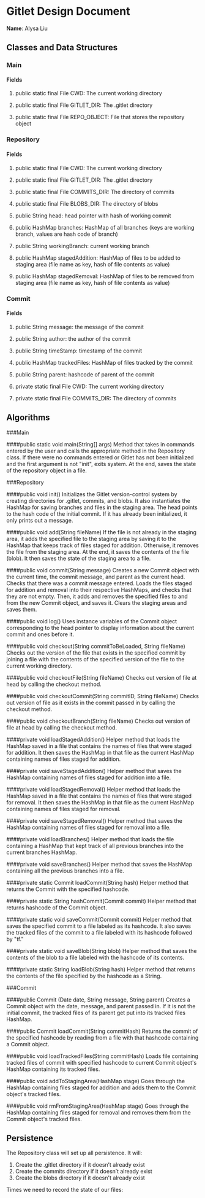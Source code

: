 # Gitlet Design Document

**Name**: Alysa Liu

## Classes and Data Structures

### Main

#### Fields
1. public static final File CWD: The current working directory

2. public static final File GITLET_DIR: The .gitlet directory

3. public static final File REPO_OBJECT: File that stores the repository object

### Repository

#### Fields

1. public static final File CWD: The current working directory

2. public static final File GITLET_DIR: The .gitlet directory

3. public static final File COMMITS_DIR: The directory of commits

4. public static final File BLOBS_DIR: The directory of blobs

5. public String head: head pointer with hash of working commit

6. public HashMap branches: HashMap of all branches (keys are working branch, values are hash code of branch)

7. public String workingBranch: current working branch

8. public HashMap stagedAddition: HashMap of files to be added to staging area (file name as key, hash of file contents as value)

9. public HashMap stagedRemoval: HashMap of files to be removed from staging area (file name as key, hash of file contents as value)

### Commit

#### Fields

1. public String message: the message of the commit
   
2. public String author: the author of the commit
   
3. public String timeStamp: timestamp of the commit

4. public HashMap trackedFiles: HashMap of files tracked by the commit

5. public String parent: hashcode of parent of the commit

6. private static final File CWD: The current working directory

7. private static final File COMMITS_DIR: The directory of commits

## Algorithms

###Main

####public static void main(String[] args) 
Method that takes in commands entered by the user and calls the appropriate method in the Repository class.
If there were no commands entered or Gitlet has not been initialized and the first argument is not "init", exits system.
At the end, saves the state of the repository object in a file.

###Repository

####public void init()
Initializes the Gitlet version-control system by creating directories
for .gitlet, commits, and blobs. It also instantiates the HashMap for saving branches and files in the staging area.
The head points to the hash code of the initial commit.
If it has already been initialized, it only prints out a message.

####public void add(String fileName)
If the file is not already in the staging area, it adds the specified file to the staging area by saving it to the 
HashMap that keeps track of files staged for addition. Otherwise, it removes the file from the staging area. 
At the end, it saves the contents of the file (blob).
It then saves the state of the staging area to a file. 

####public void commit(String message)
Creates a new Commit object with the current time, the commit message, and parent as the current head.
Checks that there was a commit message entered.
Loads the files staged for addition and removal into their respective HashMaps, and checks that they are not empty. 
Then, it adds and removes the specified files to and from the new Commit object, and saves it.
Clears the staging areas and saves them. 

####public void log()
Uses instance variables of the Commit object corresponding to the head pointer 
to display information about the current commit and ones before it.

####public void checkout(String commitToBeLoaded, String fileName)
Checks out the version of the file that exists in the specified commit by joining a file
with the contents of the specified version of the file to the current working directory.

####public void checkoutFile(String fileName)
Checks out version of file at head by calling the checkout method.

####public void checkoutCommit(String commitID, String fileName)
Checks out version of file as it exists in the commit passed in by calling the checkout method.

####public void checkoutBranch(String fileName)
Checks out version of file at head by calling the checkout method.



####private void loadStagedAddition()
Helper method that loads the HashMap saved in a file that contains the
names of files that were staged for addition. It then saves the HashMap in that file 
as the current HashMap containing names of files staged for addition.

####private void saveStagedAddition()
Helper method that saves the HashMap containing names of files staged for addition
into a file.

####private void loadStagedRemoval()
Helper method that loads the HashMap saved in a file that contains the
names of files that were staged for removal. It then saves the HashMap in that file
as the current HashMap containing names of files staged for removal.

####private void saveStagedRemoval()
Helper method that saves the HashMap containing names of files staged for removal
into a file.

####private void loadBranches()
Helper method that loads the file containing a HashMap that kept track of all
previous branches into the current branches HashMap.

####private void saveBranches()
Helper method that saves the HashMap containing all the previous branches
into a file.

####private static Commit loadCommit(String hash)
Helper method that returns the Commit with the specified hashcode. 

####private static String hashCommit(Commit commit) 
Helper method that returns hashcode of the Commit object.

####private static void saveCommit(Commit commit)
Helper method that saves the specified commit to a file labeled
as its hashcode. It also saves the tracked files of the commit to a file labeled with
its hashcode followed by "tf."

####private static void saveBlob(String blob)
Helper method that saves the contents of the blob to a file labeled with the hashcode of its contents. 

####private static String loadBlob(String hash)
Helper method that returns the contents of the file specified by the hashcode as a String.

###Commit

####public Commit (Date date, String message, String parent)
Creates a Commit object with the date, message, and parent passed in. 
If it is not the initial commit, the tracked files of its parent get put into its tracked files HashMap.

####public Commit loadCommit(String commitHash)
Returns the commit of the specified hashcode by reading from a file with that hashcode containing a Commit object.

####public void loadTrackedFiles(String commitHash)
Loads file containing tracked files of commit with specified hashcode to current Commit object's HashMap containing its tracked files. 

####public void addToStagingArea(HashMap stage)
Goes through the HashMap containing files staged for addition and adds them to the Commit object's tracked files.

####public void rmFromStagingArea(HashMap stage)
Goes through the HashMap containing files staged for removal and removes them from the Commit object's tracked files.

## Persistence
The Repository class will set up all persistence. It will:
1. Create the .gitlet directory if it doesn’t already exist
2. Create the commits directory if it doesn’t already exist
3. Create the blobs directory if it doesn't already exist

Times we need to record the state of our files: 



